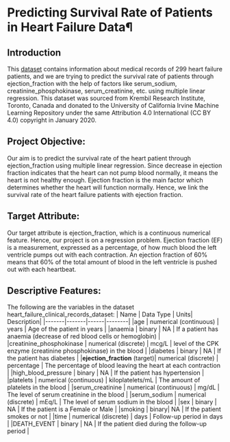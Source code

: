 # Predicting Survival Rate of Patients in Heart Failure Data¶


## Introduction
This [dataset](http://archive.ics.uci.edu/ml/datasets/Heart+failure+clinical+records) contains information about medical records of 299 heart failure patients, and we are trying to predict the survival rate of patients through ejection_fraction with the help of factors like serum_sodium, creatinine_phosphokinase, serum_creatinine, etc. using multiple linear regression. This dataset was sourced from Krembil Research Institute, Toronto, Canada and donated to the University of California Irvine Machine Learning Repository under the same Attribution 4.0 International (CC BY 4.0) copyright in January 2020.



## Project Objective: 
Our aim is to predict the survival rate of the heart patient through ejection_fraction using multiple linear regression. Since decrease in ejection fraction indicates that the heart can not pump blood normally, it means the heart is not healthy enough. Ejection fraction is the main factor which determines whether the heart will function normally. Hence, we link the survival rate of the heart failure patients with ejection fraction.

## Target Attribute:
Our target attribute is ejection_fraction, which is a continuous numerical feature. Hence, our project is on a regression problem. Ejection fraction (EF) is a measurement, expressed as a percentage, of how much blood the left ventricle pumps out with each contraction. An ejection fraction of 60% means that 60% of the total amount of blood in the left ventricle is pushed out with each heartbeat.

## Descriptive Features:
The following are the variables in the dataset heart_failure_clinical_records_dataset:
| Name | Data Type | Units| Description|
|-------|-------|------|--------|
|age | numerical (continuous) | years | Age of the patient in years |
|anaemia | binary | NA | If a patient has anaemia (decrease of red blood cells or hemoglobin) |
|creatinine_phosphokinase | numerical (discrete) | mcg/L | level of the CPK enzyme (creatinine phosphokinase) in the blood |
|diabetes | binary | NA |  If the patient has diabetes |
|**ejection_fraction** (target)| numerical (discrete) | percentage | The percentage of blood leaving the heart at each contraction |
|high_blood_pressure | binary | NA |  If the patient has hypertension |
|platelets | numerical (continuous) | kiloplatelets/mL | The amount of platelets in the blood |
|serum_creatinine | numerical (continuous) | mg/dL | The level of serum creatinine in the blood |
|serum_sodium | numerical (discrete) | mEq/L | The level of serum sodium in the blood |
|sex | binary | NA | If the patient is a Female or Male |
|smoking | binary| NA | If the patient smokes or not |
|time | numerical (discrete) | days | Follow-up period in days |
|DEATH_EVENT | binary | NA | If the patient died during the follow-up period |
